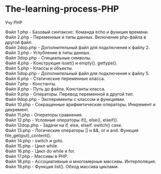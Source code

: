 # The-learning-process-PHP  
Учу PHP  

Файл 1.php - Базовый синтаксис. Команда echo и функция времени.  
Файл 2.php - Переменные и типы данных. Включение php-файла в другой файл.  
Файл 2dop.php - Дополнительный файл для подключения к файлу 2.  
Файл 3.php - Углубление в типы данных.  
Файл 3dop.php - Специальные символы.  
Файл 4.php - Конструкция isset() и empty(). gettype().  
Файл 5.php - Классы и объекты.  
Файл 5dop.php - Дополнительный файл для подключения к файлу 5.  
Файл 6.php - Статические переменные класса.  
Файл 7.php - Константы.  
Файл 8.php - Путь до файла. Константы класса.  
Файл 9.php - Операторы. Перевод переменной в другой тип.  
Файл 9dop.php - Эксперименты с классом и функциями.  
Файл 10.php - Сокращенные арифметические операторы. Инкремент и декремент.  
Файл 11.php - Операторы сравнения.  
Файл 12.php - Условные операторы if(), else(), elseif().  
Файл 12dop.php - Задачи на if, else, elseif. switch() case.  
Файл 13.php - Логические операторы || и &&, or и and. Функция file_get(put)_content().  
Файл 14.php - switch и goto.  
Файл 15.php - Цикл while.  
Файл 16.php - Цикл do while и for.  
Файл 17.php - Массивы в PHP.  
Файл 18.php - Ассоциативные и многомерные массивы. Интерполяция.  
Файл 19.php - Функция list(). Обход массива циклами.  
